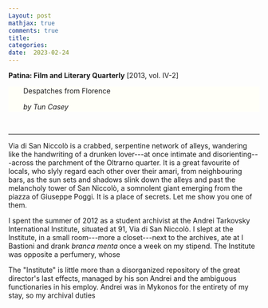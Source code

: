 ```yaml
---
Layout: post
mathjax: true
comments: true
title:
categories:
date:  2023-02-24
---
```


<b>Patina: Film and Literary Quarterly</b> [2013, vol. IV-2]

 <div style="width=75%; background-color: #fffff8 ; padding: 0px 30px;
 border: 0px
 solid black; line-height:1.3;">
 Despatches from Florence <br>
 
<i>by Tun Casey</i> <br>
 </div> <br>

---

Via di San Niccolò is a crabbed, serpentine network of alleys, wandering like the handwriting of a
drunken lover---at once
intimate and disorienting---across the parchment of the Oltrarno
quarter. It is a great favourite of locals, who slyly regard each other over their amari, from
neighbouring bars, as the sun sets and shadows slink down the alleys and
past the melancholy tower of San Niccolò, a somnolent giant emerging
from the piazza of Giuseppe Poggi. It is a place of secrets.
Let me show you one of them.

I spent the summer of 2012 as a student archivist at the Andrei
Tarkovsky International Institute, situated at 91, Via di San
Niccolò. I slept at the Institute, in a small room---more
a closet---next to the archives, ate at I Bastioni and drank *branca menta*
once a week on my stipend. The Institute was opposite a perfumery,
whose 

The "Institute" is little more than a disorganized repository of
the great director's last effects, managed by his son Andrei and the
ambiguous functionaries in his employ.
Andrei was in Mykonos for the entirety of my stay, so my archival
duties 

<!--https://www.theflorentine.net/2017/09/08/andrei-tarkovsky-famous-expats/-->
<!-- https://en.wikipedia.org/wiki/Tower_of_San_Niccol%C3%B2,_Florence-->
